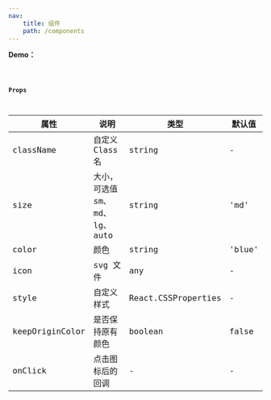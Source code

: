 ```yaml
---
nav:
    title: 组件
    path: /components
---
```


**Demo：**

<code src="./demo/index.tsx" />

**Props**

| 属性            | 说明                          | 类型                | 默认值 |
| --------------- | ----------------------------- | ------------------- | ------ |
| className       | 自定义 Class 名               | string              | -      |
| size            | 大小，可选值 sm、md、lg、auto | string              | 'md'   |
| color           | 颜色                          | string              | 'blue' |
| icon            | svg 文件                      | any                 | -      |
| style           | 自定义样式                    | React.CSSProperties | -      |
| keepOriginColor | 是否保持原有颜色              | boolean             | false  |
| onClick         | 点击图标后的回调              | -                   | -      |
